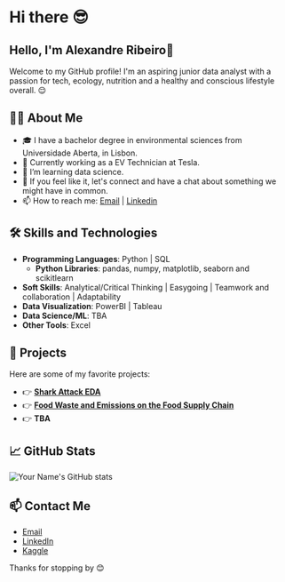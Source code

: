 # Hi there 😎

## Hello, I'm Alexandre Ribeiro👋

Welcome to my GitHub profile! 
I'm an aspiring junior data analyst with a passion for tech, ecology, nutrition and a healthy and conscious lifestyle overall. 😌

## 🧑‍💻 About Me

- 🎓 I have a bachelor degree in environmental sciences from Universidade Aberta, in Lisbon.
- 💼 Currently working as a EV Technician at Tesla.
- 🌱 I’m learning data science.
- 💬 If you feel like it, let's connect and have a chat about something we might have in common.
- 📫 How to reach me: [Email](alexandre.ribros95@gmail.com) | [Linkedin](https://www.linkedin.com/in/alexandre-ribeiro-264445279/)

## 🛠️ Skills and Technologies

- **Programming Languages**: Python | SQL
  - **Python Libraries**: pandas, numpy, matplotlib, seaborn and scikitlearn
- **Soft Skills**: Analytical/Critical Thinking | Easygoing | Teamwork and collaboration | Adaptability 
- **Data Visualization**: PowerBI | Tableau
- **Data Science/ML**: TBA
- **Other Tools**: Excel

## 🌟 Projects

Here are some of my favorite projects:

- 👉 **[Shark Attack EDA](https://github.com/h4Sh1G/SharkAttack)**
- 👉 **[Food Waste and Emissions on the Food Supply Chain](https://github.com/h4Sh1G/data-wrangling-project)**
- 👉 **TBA**

## 📈 GitHub Stats

![Your Name's GitHub stats](https://github-readme-stats.vercel.app/api?username=h4Sh1G&show_icons=true&theme=radical)

## 📫 Contact Me

- [Email](alexandre.ribros95@gmail.com)
- [LinkedIn](https://www.linkedin.com/in/alexandre-ribeiro-264445279/)
- [Kaggle](https://www.kaggle.com/alexrribeiro)

Thanks for stopping by 😊
<!--
**h4Sh1G/h4Sh1G** is a ✨ _special_ ✨ repository because its `README.md` (this file) appears on your GitHub profile.

Here are some ideas to get you started:

- 🔭 I’m currently working on ...
- 🌱 I’m currently learning ...
- 👯 I’m looking to collaborate on ...
- 🤔 I’m looking for help with ...
- 💬 Ask me about ...
- 📫 How to reach me: ...
- 😄 Pronouns: ...
- ⚡ Fun fact: ...
-->
